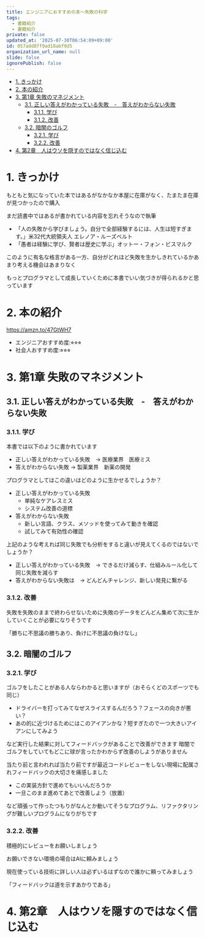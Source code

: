 ```yaml
---
title: エンジニアにおすすめの本〜失敗の科学
tags:
  - 書籍紹介
  - 書籍紹介
private: false
updated_at: '2025-07-30T06:54:09+09:00'
id: 057add8ff9ad18abf9d5
organization_url_name: null
slide: false
ignorePublish: false
---
```


- [1. きっかけ](#1-きっかけ)
- [2. 本の紹介](#2-本の紹介)
- [3. 第1章 失敗のマネジメント](#3-第1章-失敗のマネジメント)
  - [3.1. 正しい答えがわかっている失敗　-　答えがわからない失敗](#31-正しい答えがわかっている失敗-答えがわからない失敗)
    - [3.1.1. 学び](#311-学び)
    - [3.1.2. 改善](#312-改善)
  - [3.2. 暗闇のゴルフ](#32-暗闇のゴルフ)
    - [3.2.1. 学び](#321-学び)
    - [3.2.2. 改善](#322-改善)
- [4. 第2章　人はウソを隠すのではなく信じ込む](#4-第2章人はウソを隠すのではなく信じ込む)

# 1. きっかけ

もともと気になっていた本ではあるがなかなか本屋に在庫がなく、たまたま在庫が見つかったので購入

まだ読書中ではあるが書かれている内容を忘れそうなので執筆

- 「人の失敗から学びましょう。自分で全部経験するには、人生は短すぎます。」米32代大統領夫人 エレノア・ルーズベルト
- 「愚者は経験に学び、賢者は歴史に学ぶ」オットー・フォン・ビスマルク

このように有名な格言がある一方、自分がどれほど失敗を生かしきれているかあまり考える機会はあまりなく

もっとプログラマとして成長していくために本書でいい気づきが得られるかと思っています

# 2. 本の紹介

https://amzn.to/47GtWH7

- エンジニアおすすめ度:⭐︎⭐︎⭐︎
- 社会人おすすめ度:⭐︎⭐︎⭐︎

# 3. 第1章 失敗のマネジメント

## 3.1. 正しい答えがわかっている失敗　-　答えがわからない失敗
### 3.1.1. 学び

本書では以下のように書かれています

- 正しい答えがわかっている失敗　→ 医療業界　医療ミス
- 答えがわからない失敗 → 製薬業界　新薬の開発

プログラマとしてはこの違いはどのように生かせるでしょうか？

- 正しい答えがわかっている失敗
  - 単純なケアレスミス
  - システム改善の道標
- 答えがわからない失敗
  - 新しい言語、クラス、メソッドを使ってみて動きを確認
  - 試してみて有効性の確認

上記のような考えれば同じ失敗でも分析をすると違いが見えてくるのではないでしょうか？

- 正しい答えがわかっている失敗　→ できるだけ減らす、仕組みルール化して同じ失敗を減らす
- 答えがわからない失敗は　→ どんどんチャレンジ、新しい発見に繋がる

### 3.1.2. 改善

失敗を失敗のままで終わらせないために失敗のデータをどんどん集めて次に生かしていくことが必要になりそうです

「勝ちに不思議の勝ちあり、負けに不思議の負けなし」

## 3.2. 暗闇のゴルフ

### 3.2.1. 学び

ゴルフをしたことがある人ならわかると思いますが（おそらくどのスポーツでも同じ）
- ドライバーを打ってみてなぜスライスするんだろう？フェースの向きが悪い？
- あの的に近づけるためにはこのアイアンかな？短すぎたので一つ大きいアイアンにしてみよう

など実行した結果に対してフィードバックがあることで改善ができます
暗闇でゴルフをしていてもどこに球が言ったかわからず改善のしようがありません

当たり前と言われれば当たり前ですが最近コードレビューをしない現場に配属されフィードバックの大切さを痛感しました
- この実装方針で進めてもいいんだろうか
- 一旦このまま進めてあとで改善しよう（放置）

など頑張って作ったつもりがなんとか動いてそうなプログラム、リファクタリングが難しいプログラムになりがちです

### 3.2.2. 改善

積極的にレビューをお願いしましょう

お願いできない環境の場合はAIに頼みましょう

現在使っている技術に詳しい人は必ずいるはずなので誰かに頼ってみましょう

「フィードバックは道を示すあかりである」

# 4. 第2章　人はウソを隠すのではなく信じ込む
